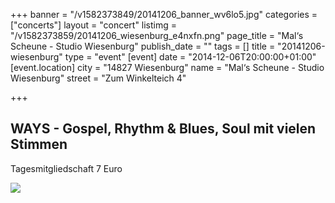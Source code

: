 +++
banner = "/v1582373849/20141206_banner_wv6lo5.jpg"
categories = ["concerts"]
layout = "concert"
listimg = "/v1582373859/20141206_wiesenburg_e4nxfn.png"
page_title = "Mal‘s Scheune - Studio Wiesenburg"
publish_date = ""
tags = []
title = "20141206-wiesenburg"
type = "event"
[event]
date = "2014-12-06T20:00:00+01:00"
[event.location]
city = "14827 Wiesenburg"
name = "Mal‘s Scheune - Studio Wiesenburg"
street = "Zum Winkelteich 4"

+++
## WAYS - Gospel, Rhythm & Blues, Soul mit vielen Stimmen

Tagesmitgliedschaft 7 Euro

![](https://res.cloudinary.com/ways-choir/image/upload/v1582396180/20141206_onstage_ldsjx8.jpg)